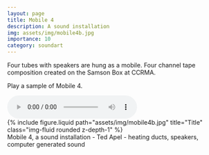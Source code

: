 ```yaml
---
layout: page
title: Mobile 4
description: A sound installation
img: assets/img/mobile4b.jpg
importance: 10
category: soundart
---
```


Four tubes with speakers are hung as a mobile. Four channel tape composition created on the Samson Box at CCRMA.

Play a sample of Mobile 4.

<audio controls="controls" >
<source src="/sound/mobile4.ogg" type="audio/ogg"/>
<source src="/sound/mobile4.mp3" type="audio/mpeg"/>
</audio>

<div class="row">
    <div class="col-sm mt-3 mt-md-0">
        {% include figure.liquid path="assets/img/mobile4b.jpg" title="Title" class="img-fluid rounded z-depth-1" %}
    </div>
</div>
<div class="caption">
    Mobile 4, a sound installation - Ted Apel - heating ducts, speakers, computer generated sound

</div>
